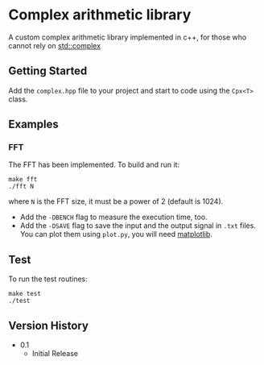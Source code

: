 # Complex arithmetic library

A custom complex arithmetic library implemented in c++, for those who cannot rely on [std::complex](https://en.cppreference.com/w/cpp/numeric/complex)

## Getting Started
Add the `complex.hpp` file to your project and start to code using the `Cpx<T>` class.

## Examples
### FFT
The FFT has been implemented. To build and run it:
```
make fft
./fft N
```
where `N` is the FFT size, it must be a power of 2 (default is 1024).

* Add the `-DBENCH` flag to measure the execution time, too.
* Add the `-DSAVE` flag to save the input and the output signal in `.txt` files. You can plot them using `plot.py`, you will need [matplotlib](https://matplotlib.org/).

## Test
To run the test routines:
```
make test
./test
```

## Version History
* 0.1
    * Initial Release


